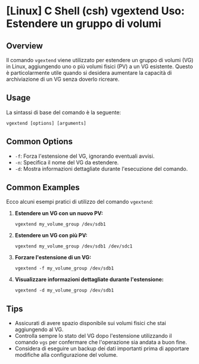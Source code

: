 # [Linux] C Shell (csh) vgextend Uso: Estendere un gruppo di volumi

## Overview
Il comando `vgextend` viene utilizzato per estendere un gruppo di volumi (VG) in Linux, aggiungendo uno o più volumi fisici (PV) a un VG esistente. Questo è particolarmente utile quando si desidera aumentare la capacità di archiviazione di un VG senza doverlo ricreare.

## Usage
La sintassi di base del comando è la seguente:

```shell
vgextend [options] [arguments]
```

## Common Options
- `-f`: Forza l'estensione del VG, ignorando eventuali avvisi.
- `-n`: Specifica il nome del VG da estendere.
- `-d`: Mostra informazioni dettagliate durante l'esecuzione del comando.

## Common Examples
Ecco alcuni esempi pratici di utilizzo del comando `vgextend`:

1. **Estendere un VG con un nuovo PV:**
   ```shell
   vgextend my_volume_group /dev/sdb1
   ```

2. **Estendere un VG con più PV:**
   ```shell
   vgextend my_volume_group /dev/sdb1 /dev/sdc1
   ```

3. **Forzare l'estensione di un VG:**
   ```shell
   vgextend -f my_volume_group /dev/sdb1
   ```

4. **Visualizzare informazioni dettagliate durante l'estensione:**
   ```shell
   vgextend -d my_volume_group /dev/sdb1
   ```

## Tips
- Assicurati di avere spazio disponibile sui volumi fisici che stai aggiungendo al VG.
- Controlla sempre lo stato del VG dopo l'estensione utilizzando il comando `vgs` per confermare che l'operazione sia andata a buon fine.
- Considera di eseguire un backup dei dati importanti prima di apportare modifiche alla configurazione del volume.